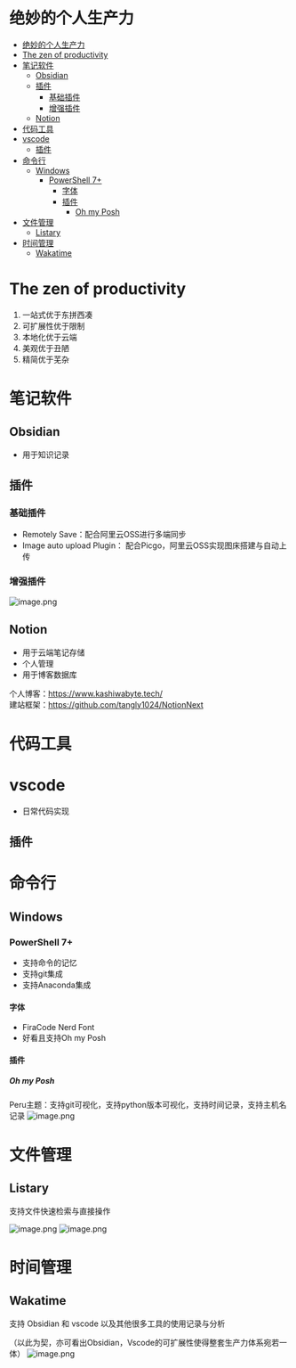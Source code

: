 # 绝妙的个人生产力

- [绝妙的个人生产力](#绝妙的个人生产力)
- [The zen of productivity](#the-zen-of-productivity)
- [笔记软件](#笔记软件)
  - [Obsidian](#obsidian)
  - [插件](#插件)
    - [基础插件](#基础插件)
    - [增强插件](#增强插件)
  - [Notion](#notion)
- [代码工具](#代码工具)
- [vscode](#vscode)
  - [插件](#插件-1)
- [命令行](#命令行)
  - [Windows](#windows)
    - [PowerShell 7+](#powershell-7)
      - [字体](#字体)
      - [插件](#插件-2)
        - [Oh my Posh](#oh-my-posh)
- [文件管理](#文件管理)
  - [Listary](#listary)
- [时间管理](#时间管理)
  - [Wakatime](#wakatime)

# The zen of productivity
1. 一站式优于东拼西凑
2. 可扩展性优于限制
3. 本地化优于云端
4. 美观优于丑陋
5. 精简优于芜杂



# 笔记软件

## Obsidian
* 用于知识记录

## 插件

### 基础插件
* Remotely Save：配合阿里云OSS进行多端同步
* Image auto upload Plugin： 配合Picgo，阿里云OSS实现图床搭建与自动上传


### 增强插件

![image.png](https://kashiwa-pic.oss-cn-beijing.aliyuncs.com/20240308214649.png)








## Notion
* 用于云端笔记存储
* 个人管理
* 用于博客数据库    

个人博客：https://www.kashiwabyte.tech/      
建站框架：https://github.com/tangly1024/NotionNext    





# 代码工具
# vscode
* 日常代码实现



## 插件




# 命令行

## Windows

### PowerShell 7+
* 支持命令的记忆
* 支持git集成
* 支持Anaconda集成

####  字体
* FiraCode Nerd Font    
* 好看且支持Oh my Posh


#### 插件
##### Oh my Posh
Peru主题：支持git可视化，支持python版本可视化，支持时间记录，支持主机名记录
![image.png](https://kashiwa-pic.oss-cn-beijing.aliyuncs.com/20240308215336.png)





# 文件管理
## Listary
支持文件快速检索与直接操作

![image.png](https://kashiwa-pic.oss-cn-beijing.aliyuncs.com/20240308215733.png)
![image.png](https://kashiwa-pic.oss-cn-beijing.aliyuncs.com/20240308215803.png)


# 时间管理
## Wakatime
支持 Obsidian 和 vscode 以及其他很多工具的使用记录与分析  

（以此为契，亦可看出Obsidian，Vscode的可扩展性使得整套生产力体系宛若一体）
![image.png](https://kashiwa-pic.oss-cn-beijing.aliyuncs.com/20240308220303.png)

